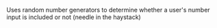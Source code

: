 Uses random number generators to determine whether a user's number input is included or not (needle in the haystack)
